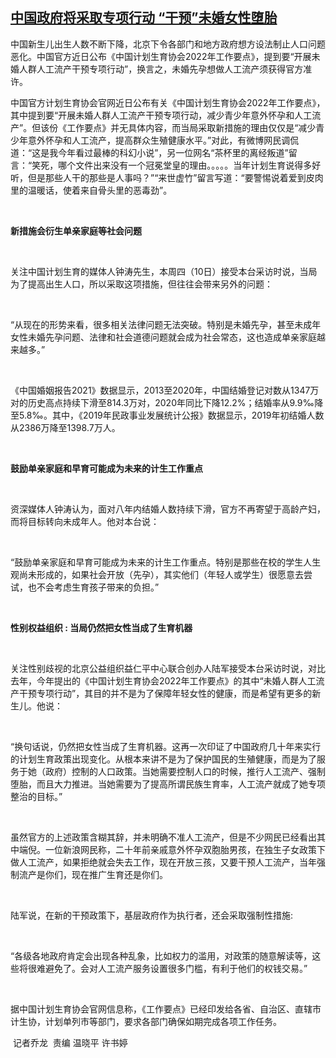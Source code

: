<!--1644479267000-->
[中国政府将采取专项行动  “干预”未婚女性堕胎](https://www.rfa.org/mandarin/yataibaodao/huanjing/ql1-02102022024737.html)
------

<p><span style="font-weight: 400;">中国新生儿出生人数不断下降，北京下令各部门和地方政府想方设法制止人口问题恶化。中国官方近日公布《中国计划生育协会2022年工作要点》，提到要“开展未婚人群人工流产干预专项行动”，换言之，未婚先孕想做人工流产须获得官方准许。</span><span style="font-weight: 400;"> </span></p><p><span style="font-weight: 400;">中国官方计划生育协会官网近日公布有关《中国计划生育协会2022年工作要点》，其中提到要“开展未婚人群人工流产干预专项行动，减少青少年意外怀孕和人工流产”。但该份《工作要点》并无具体内容，而当局采取新措施的理由仅仅是“减少青少年意外怀孕和人工流产，提高群众生殖健康水平。”对此，有微博网民调侃道：“这是我今年看过最棒的科幻小说”，另一位网名“茶杯里的离经叛道”留言：“笑死，哪个文件出来没有一个冠冕堂皇的理由。。。。。当年计划生育说得多好听，但是那些人干的那些是人事吗？”“来世虚竹”留言写道：“要警惕说着爱到皮肉里的温暖话，使着来自骨头里的恶毒劲”。</span></p><p><span style="font-weight: 400;"> </span></p><p><b>新措施会衍生单亲家庭等社会问题</b></p><p><span style="font-weight: 400;"> </span></p><p><span style="font-weight: 400;">关注中国计划生育的媒体人钟涛先生，本周四（10日）接受本台采访时说，当局为了提高出生人口，所以采取这项措施，但往往会带来另外的问题：</span></p><p><span style="font-weight: 400;"> </span></p><p><span style="font-weight: 400;">“从现在的形势来看，很多相关法律问题无法突破。特别是未婚先孕，甚至未成年女性未婚先孕问题、法律和社会道德问题就会成为社会常态，这也造成单亲家庭越来越多。”</span></p><p><span style="font-weight: 400;"> </span></p><p><span style="font-weight: 400;">《中国婚姻报告2021》数据显示，2013至2020年，中国结婚登记对数从1347万对的历史高点持续下滑至814.3万对，2020年同比下降12.2%；结婚率从9.9‰降至5.8‰。其中，《2019年民政事业发展统计公报》数据显示，2019年初结婚人数从2386万降至1398.7万人。</span></p><p><span style="font-weight: 400;"> </span></p><p><b>鼓励单亲家庭和早育可能成为未来的计生工作重点</b></p><p><span style="font-weight: 400;"> </span></p><p><span style="font-weight: 400;">资深媒体人钟涛认为，面对八年内结婚人数持续下滑，官方不再寄望于高龄产妇，而将目标转向未成年人。他对本台说：</span></p><p><span style="font-weight: 400;"> </span></p><p><span style="font-weight: 400;">“鼓励单亲家庭和早育可能成为未来的计生工作重点。特别是那些在校的学生人生观尚未形成的，如果社会开放（先孕），其实他们（年轻人或学生）很愿意去尝试，也不会考虑生育孩子带来的负担。”</span></p><p><span style="font-weight: 400;"> </span></p><p><b>性别权益组织 : 当局仍然把女性当成了生育机器</b></p><p><span style="font-weight: 400;"> </span></p><p><span style="font-weight: 400;">关注性别歧视的北京公益组织益仁平中心联合创办人陆军接受本台采访时说，对比去年，今年提出的《中国计划生育协会2022年工作要点》的其中“未婚人群人工流产干预专项行动”，其目的并不是为了保障年轻女性的健康，而是希望有更多的新生儿。他说：</span></p><p><span style="font-weight: 400;"> </span></p><p><span style="font-weight: 400;">“换句话说，仍然把女性当成了生育机器。这再一次印证了中国政府几十年来实行的计划生育政策出现变化。从根本来讲不是为了保护国民的生殖健康，而是为了服务于她（政府）控制的人口政策。当她需要控制人口的时候，推行人工流产、强制堕胎，而且大力推进。当她需要为了提高所谓民族生育率，人工流产就成了她专项整治的目标。”</span></p><p><span style="font-weight: 400;"> </span></p><p><span style="font-weight: 400;">虽然官方的上述政策含糊其辞，并未明确不准人工流产，但是不少网民已经看出其中端倪。一位新浪网民称，二十年前亲戚意外怀孕双胞胎男孩，在独生子女政策下做人工流产，如果拒绝就会失去工作，现在开放三孩，又要干预人工流产，当年强制流产是你们，现在推广生育还是你们。</span></p><p><span style="font-weight: 400;"> </span></p><p><span style="font-weight: 400;">陆军说，在新的干预政策下，基层政府作为执行者，还会采取强制性措施:</span></p><p><span style="font-weight: 400;"> </span></p><p><span style="font-weight: 400;">“各级各地政府肯定会出现各种乱象，比如权力的滥用，对政策的随意解读等，这些将很难避免了。会对人工流产服务设置很多门槛，有利于他们的权钱交易。”</span></p><p><span style="font-weight: 400;"> </span></p><p><span style="font-weight: 400;">据中国计划生育协会官网信息称，《工作要点》已经印发给各省、自治区、直辖市计生协，计划单列市等部门，要求各部门确保如期完成各项工作任务。</span></p><p><span style="font-weight: 400;"></span></p><p><span style="font-weight: 400;"></span></p><p><span style="font-weight: 400;"> </span><span style="font-weight: 400;">记者乔龙  责编 温晓平 许书婷</span></p><p><br/><br/></p>
